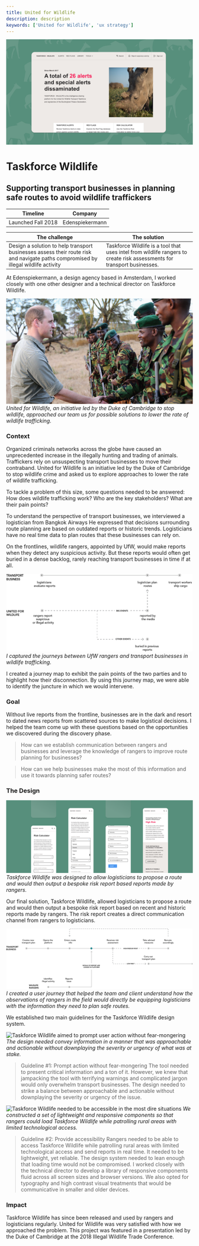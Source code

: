 ```yaml
---
title: United for Wildlife
description: description
keywords: ['United for Wildlife', 'ux strategy']
---
```


![The hero art for United for Wildlife's Taskforce Wildlife](./taskforce-wildlife-hero.png)

# Taskforce Wildlife

## Supporting transport businesses in planning safe routes to avoid wildlife traffickers

| Timeline           | Company         |
| ------------------ | --------------- |
| Launched Fall 2018 | Edenspiekermann |

| The challenge                                                                                                                      | The solution                                                                                                            |
| ---------------------------------------------------------------------------------------------------------------------------------- | ----------------------------------------------------------------------------------------------------------------------- |
| Design a solution to help transport businesses assess their route risk and navigate paths compromised by illegal wildlife activity | Taskforce Wildlife is a tool that uses intel from wildlife rangers to create risk assessments for transport businesses. |

At Edenspiekermann, a design agency based in Amsterdam, I worked closely with one other designer and a technical director on Taskforce Wildlife.

![Unifed for Wildlife](./taskforce-wildlife-UFW.png)_United for Wildlife, an initiative led by the Duke of Cambridge to stop wildlife, approached our team us for possible solutions to lower the rate of wildlife trafficking._

### Context

Organized criminals networks across the globe have caused an unprecedented increase in the illegally hunting and trading of animals. Traffickers rely on unsuspecting transport businesses to move their contraband. United for Wildlife is an initiative led by the Duke of Cambridge to stop wildlife crime and asked us to explore approaches to lower the rate of wildlife trafficking.

To tackle a problem of this size, some questions needed to be answered: How does wildlife trafficking work? Who are the key stakeholders? What are their pain points?

To understand the perspective of transport businesses, we interviewed a logistician from Bangkok Airways He expressed that decisions surrounding route planning are based on outdated reports or historic trends. Logisticians have no real time data to plan routes that these businesses can rely on.

On the frontlines, wildlife rangers, appointed by UfW, would make reports when they detect any suspicious activity. But these reports would often get buried in a dense backlog, rarely reaching transport businesses in time if at all.

![Current journey map of United for Wildlife and transport businesses](./taskforce-wildlife-current-journey.png)_I captured the journeys between UfW rangers and transport businesses in wildlife trafficking._

I created a journey map to exhibit the pain points of the two parties and to highlight how their disconnection. By using this journey map, we were able to identify the juncture in which we would intervene.

### Goal

Without live reports from the frontline, businesses are in the dark and resort to dated news reports from scattered sources to make logistical decisions. I helped the team come up with these questions based on the opportunities we discovered during the discovery phase.

> How can we establish communication between rangers and businesses and leverage the knowledge of rangers to improve route planning for businesses?

> How can we help businesses make the most of this information and use it towards planning safer routes?

### The Design

![The user interface of Taskforce Wildlife platform](taskforce-wildlife-risk-calculator.png)
_Taskforce Wildlife was designed to allow logisticians to propose a route and would then output a bespoke risk report based reports made by rangers._

Our final solution, Taskforce Wildlife, allowed logisticians to propose a route and would then output a bespoke risk report based on recent and historic reports made by rangers. The risk report creates a direct communication channel from rangers to logisticians.

![The user journey map of Taskforce Wildlife](taskforce-wildlife-user-journey-map.png)
_I created a user journey that helped the team and client understand how the observations of rangers in the field would directly be equipping logisticians with the information they need to plan safe routes._

We established two main guidelines for the Taskforce Wildlife design system.

![Taskforce Wildlife aimed to prompt user action without fear-mongering](taskforce-wildlife-prompting-action.gif) _The design needed convey information in a manner that was approachable and actionable without downplaying the severity or urgency of what was at stake._

> Guideline #1: Prompt action without fear-mongering
> The tool needed to present critical information and a ton of it. However, we knew that jampacking the tool with terrifying warnings and complicated jargon would only overwhelm transport businesses. The design needed to strike a balance between approachable and actionable without downplaying the severity or urgency of the issue.

![Taskforce Wildlife needed to be accessible in the most dire situations](taskforce-wildlife-accessibility.gif) _We constructed a set of lightweight and responsive components so that rangers could load Taskforce Wildlife while patrolling rural areas with limited technological access._

> Guideline #2: Provide accessibility
> Rangers needed to be able to access Taskforce Wildlife while patrolling rural areas with limited technological access and send reports in real time. It needed to be lightweight, yet reliable. The design system needed to lean enough that loading time would not be compromised. I worked closely with the technical director to develop a library of responsive components fluid across all screen sizes and browser versions. We also opted for typography and high contrast visual treatments that would be communicative in smaller and older devices.

### Impact

Taskforce Wildlife has since been released and used by rangers and logisticians regularly. United for Wildlife was very satisfied with how we approached the problem. This project was featured in a presentation led by the Duke of Cambridge at the 2018 Illegal Wildlife Trade Conference.
